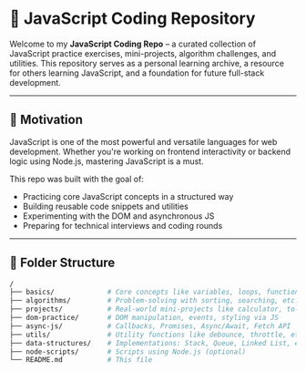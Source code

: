 # 📘 JavaScript Coding Repository

Welcome to my **JavaScript Coding Repo** – a curated collection of JavaScript practice exercises, mini-projects, algorithm challenges, and utilities. This repository serves as a personal learning archive, a resource for others learning JavaScript, and a foundation for future full-stack development.

---

## 📌 Motivation

JavaScript is one of the most powerful and versatile languages for web development. Whether you're working on frontend interactivity or backend logic using Node.js, mastering JavaScript is a must.

This repo was built with the goal of:

- Practicing core JavaScript concepts in a structured way
- Building reusable code snippets and utilities
- Experimenting with the DOM and asynchronous JS
- Preparing for technical interviews and coding rounds

---

## 📁 Folder Structure

```bash
/
├── basics/             # Core concepts like variables, loops, functions
├── algorithms/         # Problem-solving with sorting, searching, etc.
├── projects/           # Real-world mini-projects like calculator, to-do app
├── dom-practice/       # DOM manipulation, events, styling via JS
├── async-js/           # Callbacks, Promises, Async/Await, Fetch API
├── utils/              # Utility functions like debounce, throttle, etc.
├── data-structures/    # Implementations: Stack, Queue, Linked List, etc.
├── node-scripts/       # Scripts using Node.js (optional)
└── README.md           # This file
